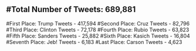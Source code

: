 #Total Number of Tweets: 689,881 
---
#First Place: Trump Tweets - 417,594
#Second Place: Cruz Tweets - 82,796
#Third Place: Clinton Tweets - 72,178
#Fourth Place: Rubio Tweets - 63,823
#Fifth Place: Sanders Tweets - 25,882
#Sixth Place: Kasich Tweets - 16,804
#Seventh Place: Jeb! Tweets - 6,183
#Last Place: Carson Tweets - 4,623
